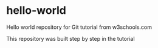 # hello-world
Hello world repository for Git tutorial from w3schools.com

This repository was built step by step in the tutorial